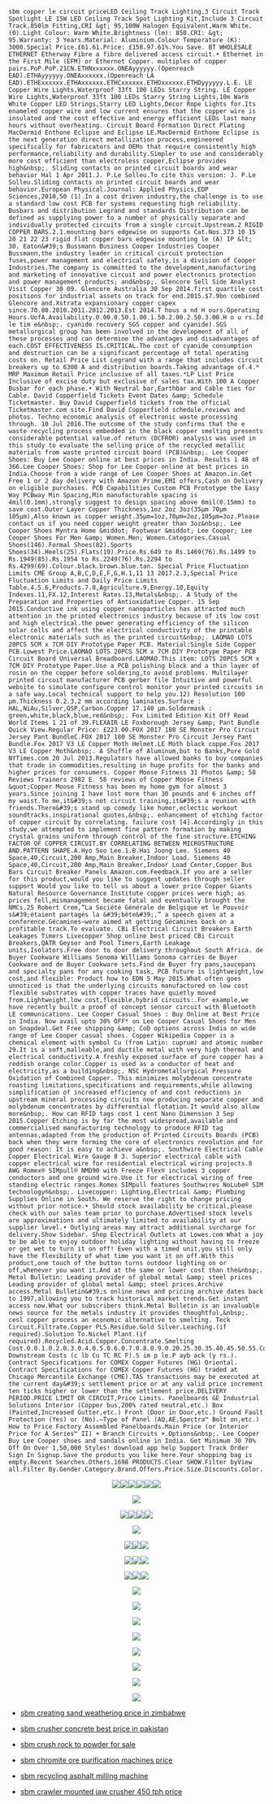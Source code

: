 
```
sbm copper le circuit priceLED Ceiling Track Lighting,3 Circuit Track Spotlight LE 15W LED Ceiling Track Spot Lighting Kit,Include 3 Circuit Track,850lm Fitting,CRI &gt; 95,100W Halogen Equivalent,Warm White.(0).Light Colour: Warm White.Brightness (lm): 850.CRI: &gt; 95.Warranty: 3 Years.Material: Aluminium.Colour Temperature (K): 3000.Special Price.£61.61.Price: £158.97.61%.You Save. BT WHOLESALE ETHERNET Etherway Fibre a fibre delivered access circuit.• Ethernet in the First Mile (EFM) or Ethernet Copper. multiples of copper pairs.PoP.PoP.21CN.ETHNxxxxxx.ONEAyyyyyy.(Openreach EAD).ETHAyyyyyy.ONEAxxxxxx.(Openreach LA EAD).ETHExxxxxx.ETHAxxxxxx.ETHCxxxxxx.ETHDxxxxxx.ETHDyyyyyy.L.E. LE Copper Wire Lights,Waterproof 33ft 100 LEDs Starry String. LE Copper Wire Lights,Waterproof 33ft 100 LEDs Starry String Lights,10m Warm White Copper LED Strings,Starry LED Lights,Decor Rope Lights for.Its enameled copper wire and low current ensures that the copper wire is insulated and the cost effective and energy efficient LEDs last many hours without overheating. Circuit Board Formation Direct Plating MacDermid Enthone Eclipse and Eclipse LE.MacDermid Enthone Eclipse is the next generation direct metallization process,engineered specifically for fabricators and OEMs that require consistently high performance,reliability and durability.Simpler to use and considerably more cost efficient than electroless copper,Eclipse provides high&nbsp;. Sliding contacts on printed circuit boards and wear behavior Hal 1 Apr 2011.J. P.Le Solleu.To cite this version: J. P.Le Solleu.Sliding contacts on printed circuit boards and wear behavior.European Physical.Journal: Applied Physics,EDP Sciences,2010,50 (1).In a cost driven industry,the challenge is to use a standard low cost PCB for systems requesting high reliability. Busbars and distribution Legrand and standards Distribution can be defined as supplying power to a number of physically separate and individually protected circuits from a single circuit.Upstream.2 RIGID COPPER BARS.2.1.mounting bars edgewise on supports Cat.Nos.373 10 15 20 21 22 23 rigid flat copper bars edgewise mounting le (A) IP &lt; 30. Eaton&#39;s Bussmann Business Cooper Industries Cooper Bussmann,the industry leader in critical circuit protection fuses,power management and electrical safety,is a division of Cooper Industries.The company is committed to the development,manufacturing and marketing of innovative circuit and power electronics protection and power management products; and&nbsp;. Glencore Sell Side Analyst Visit Copper 30 09. Glencore Australia 30 Sep 2014.first quartile cost positions for industrial assets on track for end.2015.$7.9bn combined Glencore and.Xstrata expansionary copper capex since.70.80.2010.2011.2012.2013.Est 2014.T hous a nd H ours.Operating Hours.UofA.Availability.0.00.0.50.1.00.1.50.2.00.2.50.3.00.H o u rs.Id le tim e&nbsp;. cyanide recovery SGS copper and cyanide).SGS metallurgical group has been involved in the development of all of these processes and can determine the advantages and disadvantages of each.COST EFFECTIVENESS IS.CRITICAL.The cost of cyanide consumption and destruction can be a significant percentage of total operating costs on. Retail Price List Legrand with a range that includes circuit breakers up to 6300 A and distribution boards.Taking advantage of.4.* MRP Maximum Retail Price inclusive of all taxes.*LP List Price Inclusive of excise duty but exclusive of sales tax.With 100 A Copper Busbar for each phase.• With Neutral bar,Earthbar and Cable ties for Cable. David Copperfield Tickets Event Dates &amp; Schedule Ticketmaster. Buy David Copperfield tickets from the official Ticketmaster.com site.Find David Copperfield schedule,reviews and photos. Techno economic analysis of electronic waste processing through. 10 Jul 2016.The outcome of the study confirms that the e waste recycling process embedded in the black copper smelting presents considerable potential value.of return (DCFROR) analysis was used in this study to evaluate the selling price of the recycled metallic materials from waste printed circuit board (PCB)&nbsp;. Lee Cooper Shoes: Buy Lee Cooper online at best prices in India. Results 1 48 of 366.Lee Cooper Shoes: Shop for Lee Cooper online at best prices in India.Choose from a wide range of Lee Cooper Shoes at Amazon.in.Get Free 1 or 2 day delivery with Amazon Prime,EMI offers,Cash on Delivery on eligible purchases. PCB Capabilities Custom PCB Prototype the Easy Way PCBway Min Spacing,Min manufacturable spacing is 4mil(0.1mm),strongly suggest to design spacing above 6mil(0.15mm) to save cost.Outer Layer Copper Thickness,1oz 2oz 3oz(35μm 70μm 105μm),Also known as copper weight.35μm=1oz,70μm=2oz,105μm=3oz.Please contact us if you need copper weight greater than 3oz&nbsp;. Lee Cooper Shoes Myntra Home &middot; Footwear &middot; Lee Cooper; Lee Cooper Shoes For Men &amp; Women.Men; Women.Categories.Casual Shoes(146).Formal Shoes(82).Sports Shoes(34).Heels(25).Flats(19).Price.Rs.649 to Rs.1469(76).Rs.1499 to Rs.1949(85).Rs.1954 to Rs.2249(76).Rs.2294 to Rs.4299(69).Colour.black.brown.blue.tan. Special Price Fluctuation Limits CME Group A,B,C,D,E,F,G,H.1,11 13 2017.2.3,Special Price Fluctuation Limits and Daily Price Limits Table.4.5.6,Products.7.8,Agriculture.9,Energy.10,Equity Indexes.11,FX.12,Interest Rates.13,Metals&nbsp;. A Study of the Preparation and Properties of Antioxidative Copper. 15 Sep 2015.Conductive ink using copper nanoparticles has attracted much attention in the printed electronics industry because of its low cost and high electrical.the power generating efficiency of the silicon solar cells and affect the electrical conductivity of the printable electronic materials such as the printed circuit&nbsp;. LAOMAO LOTS 20PCS 5CM x 7CM DIY Prototype Paper PCB. Material:Single Side Copper PCB.Lowest Price.LAOMAO LOTS 20PCS 5CM x 7CM DIY Prototype Paper PCB Circuit Board Universal Breadboard.LAOMAO.This item: LOTS 20PCS 5CM x 7CM DIY Prototype Paper.Use a PCB polishing block and a thin layer of rosin on the copper before soldering,to avoid problems. Multilayer printed circuit manufacturer PCB gerber file Intuitive and powerful website to simulate configure control monitor your printed circuits in a safe way.Local technical support to help you.12) Resolution 100 µm.Thickness 0.2.3.2 mm according laminates.Surface : HAL,NiAu,Silver,OSP,Carbon.Copper 17.140 µm.Soldermask : green,white,black,blue,red&nbsp;. Fox Limited Edition Kit Off Road World Items 1 21 of 39.FLEXAIR LE Foxborough Jersey &amp; Pant Bundle Quick View.Regular Price: £223.00.FOX 2017 180 SE Monster Pro Circuit Jersey Pant BundleC.FOX 2017 180 SE Monster Pro Circuit Jersey Pant Bundle.Fox 2017 V3 LE Copper Moth Helmet.LE Moth black coppe.Fox 2017 V3 LE Copper Moth&nbsp;. A Shuffle of Aluminum,but to Banks,Pure Gold NYTimes.com 20 Jul 2013.Regulators have allowed banks to buy companies that trade in commodities,resulting in huge profits for the banks and higher prices for consumers. Copper Moose Fitness 31 Photos &amp; 58 Reviews Trainers 2982 E. 58 reviews of Copper Moose Fitness &quot;Copper Moose Fitness has been my home gym for almost 3 years.Since joining I have lost more than 30 pounds and 6 inches off my waist.To me,it&#39;s not circuit training,it&#39;s a reunion with friends.There&#39;s stand up comedy like humor,eclectic workout soundtracks,inspirational quotes,&nbsp;. enhancement of etching factor of copper circuit by correlating. failure cost [4].Accordingly in this study,we attempted to implement fine pattern formation by making crystal grains uniform through control of the fine structure.ETCHING FACTOR OF COPPER CIRCUIT.BY CORRELATING BETWEEN MICROSTRUCTURE AND.PATTERN SHAPE.A.Hyo Soo Lee.1.B.Hai Joong Lee. Siemens 40 Space,40,Circuit,200 Amp,Main Breaker,Indoor Load. Siemens 40 Space,40,Circuit,200 Amp,Main Breaker,Indoor Load Center,Copper Bus Bars Circuit Breaker Panels Amazon.com.Feedback.If you are a seller for this product,would you like to suggest updates through seller support Would you like to tell us about a lower price Copper Giants Natural Resource Governance Institute copper prices were high; as prices fell,mismanagement became fatal and eventually brought the NMCs.25 Robert Crem,“La Société Générale de Belgique et le Pouvoir s&#39;étaient partagés la &#39;bête&#39;,” a speech given at a conference.Gécamines—were aimed at getting Gécamines back on a profitable track.To evaluate. CBi Electrical Circuit Breakers Earth Leakages Timers Livecopper Shop online best priced CBi Circuit Breakers,QATR Geyser and Pool Timers,Earth Leakage units,Isolators.Free door to door delivery throughout South Africa. de Buyer Cookware Williams Sonoma Williams Sonoma carries de Buyer Cookware and de Buyer Cookware sets.Find de Buyer fry pans,saucepans and specialty pans for any cooking task, PCB future is lightweight,low cost,and flexible: Product how to EDN 5 May 2015.What often goes unnoticed is that the underlying circuits manufactured on low cost flexible substrates with copper traces have quietly moved from.Lightweight,low cost,flexible,hybrid circuits:.For example,we have recently built a proof of concept sensor circuit with Bluetooth LE communications. Lee Cooper Casual Shoes : Buy Online at Best Price in India. Now avail upto 30% OFF* on Lee Cooper Casual Shoes for Men on Snapdeal.Get Free shipping &amp; CoD options across India on wide range of Lee Cooper casual shoes. Copper Wikipedia Copper is a chemical element with symbol Cu (from Latin: cuprum) and atomic number 29.It is a soft,malleable,and ductile metal with very high thermal and electrical conductivity.A freshly exposed surface of pure copper has a reddish orange color.Copper is used as a conductor of heat and electricity,as a building&nbsp;. NSC Hydrometallurgical Pressure Oxidation of Combined Copper. This minimizes molybdenum concentrate roasting limitations,specifications and requirements,while allowing simplification of increased efficiency of and cost reductions in upstream mineral processing circuits now producing separate copper and molybdenum concentrates by differential flotation.It would also allow more&nbsp;. How can RFID tags cost 1 cent Nano Dimension 3 Sep 2015.Copper Etching is by far the most widespread,available and commercialised manufacturing technology to produce RFID tag antennas,adapted from the production of Printed Circuits Boards (PCB) back when they were forming the core of electronics revolution and for good reason: It is easy to achieve a&nbsp;. Southwire Electrical Cable Copper Electrical Wire Gauge 8 3. Superior electrical cable with copper electrical wire for residential electrical wiring projects.8 AWG Romex® SIMpull® NMD90 with Freeze Flex® includes 3 copper conductors and one ground wire.Use it for electrical wiring of free standing electric ranges.Romex SIMpull features Southwires NoLube® SIM technology®&nbsp;. Livecopper: Lighting,Electrical &amp; Plumbing Supplies Online in South. We reserve the right to change pricing without prior notice.• Should stock availability be critical,please check with our sales team prior to purchase.Advertised stock levels are approximations and ultimately limited to availability at our supplier level.• Outlying areas may attract additional surcharge for delivery.Show Sidebar. Shop Electrical Outlets at Lowes.com What a joy to be able to enjoy outdoor holiday lighting without having to freeze or get wet to turn it on off! Even with a timed unit,you still only have the flexibility of what time you want it on off.With this product,one touch of the button turns outdoor lighting on or off,whenever you want it.And at the same or lower cost than the&nbsp;. Metal Bulletin: Leading provider of global metal &amp; steel prices Leading provider of global metal &amp; steel prices.Archive access.Metal Bulletin&#39;s online news and pricing archive dates back to 1997,allowing you to track historical market trends.Get instant access now.What our subscribers think.Metal Bulletin is an invaluable news source for the metals industry it provides thoughtful,&nbsp;. cesl copper process an economic alternative to smelting. Teck Circuit.Filtrate.Copper PLS.Residue.Gold Silver.Leaching.(if required).Solution To.Nickel Plant.(if required).Recycled.Acid.Copper.Concentrate.Smelting Cost.0.0.1.0.2.0.3.0.4.0.5.0.6.0.7.0.8.0.9.0.20.25.30.35.40.45.50.55.Combined Downstream Costs (c lb Cu TC RC F).S im p le.P ayb ack (y rs.). Contract Specifications for COMEX Copper Futures (HG) Oriental. Contract Specifications for COMEX Copper Futures (HG) traded at Chicago Mercantile Exchange (CME).TAS transactions may be executed at the current day&#39;s settlement price or at any valid price increment ten ticks higher or lower than the settlement price.DELIVERY PERIOD.PRICE LIMIT OR CIRCUIT,Price Limits. Panelboards GE Industrial Solutions Interior (Copper bus,200% rated neutral,etc.) Box (Painted,Increased Gutter,etc.) Front (Door in Door,etc.) Ground Fault Protection (Yes) or (No).—Type of Panel (AQ,AE,Spectra™ Bolt on,etc.) How to Price Factory Assembled Panelboards.Main Price (or Interior Price for A Series™ II) + Branch Circuits +.Options&nbsp;. Lee Cooper Buy Lee Cooper shoes and sandals online in India. Get Minimum 30 70% Off On Over 1,50,000 Styles! download app help Support Track Order Sign In Signup.Save the products you like here.Your shopping bag is empty.Recent Searches.Others.1698 PRODUCTS.Clear SHOW.Filter byView all.Filter By.Gender.Category.Brand.Offers.Price.Size.Discounts.Color. 
```

<div align="center">
  
<a rel="nofollow" href="https://m.shibang-china.com?f=github&k=sbm+copper+le+circuit+price"><img src="https://static.shibang-china.com/en/l.png"></a><img src="https://static.shibang-china.com/en/hw.png"><a rel="nofollow" href="https://m.shibang-china.com/product/?f=github&k=sbm+copper+le+circuit+price"><img src="https://static.shibang-china.com/en/p.png"></a><a rel="nofollow" href="https://m.shibang-china.com/cases/?f=github&k=sbm+copper+le+circuit+price"><img src="https://static.shibang-china.com/en/c.png"></a><a rel="nofollow" href="https://m.shibang-china.com/news/?f=github&k=sbm+copper+le+circuit+price"><img src="https://static.shibang-china.com/en/n.png"></a><a rel="nofollow" href="https://m.shibang-china.com?f=github&k=sbm+copper+le+circuit+price"><img src="https://static.shibang-china.com/en/m.png"></a>

<a rel="nofollow" href="https://m.shibang-china.com/product/?f=github&k=sbm+copper+le+circuit+price"><img src="https://static.shibang-china.com/en/b.jpg"></a>
  
<a rel="nofollow" href="https://m.shibang-china.com/solution-aggregate.html?f=github&k=sbm+copper+le+circuit+price"><img src="https://static.shibang-china.com/en/a.jpg"></a><a rel="nofollow" href="https://m.shibang-china.com/solution-mine.html?f=github&k=sbm+copper+le+circuit+price"><img src="https://static.shibang-china.com/en/m.jpg"></a><a rel="nofollow" href="https://m.shibang-china.com/solution-mill.html?f=github&k=sbm+copper+le+circuit+price"><img src="https://static.shibang-china.com/en/g.jpg"></a><a rel="nofollow" href="https://m.shibang-china.com/solution-epc.html?f=github&k=sbm+copper+le+circuit+price"><img src="https://static.shibang-china.com/en/e.jpg"></a>

<a rel="nofollow" href="https://m.shibang-china.com/product/?f=github&k=sbm+copper+le+circuit+price"><img src="https://static.shibang-china.com/en/a-p.png"></a>

<a rel="nofollow" href="https://m.shibang-china.com/product/crusher/c6x.html?f=github&k=sbm+copper+le+circuit+price"><img src="https://static.shibang-china.com/en/j.jpg"></a><a rel="nofollow" href="https://m.shibang-china.com/product/crusher/ci5x.html?f=github&k=sbm+copper+le+circuit+price"><img src="https://static.shibang-china.com/en/i.jpg"></a><a rel="nofollow" href="https://m.shibang-china.com/product/crusher/hst.html?f=github&k=sbm+copper+le+circuit+price"><img src="https://static.shibang-china.com/en/c.jpg"></a>

<a rel="nofollow" href="https://m.shibang-china.com/product/mill/mtw.html?f=github&k=sbm+copper+le+circuit+price"><img src="https://static.shibang-china.com/en/mtw.jpg"></a><a rel="nofollow" href="https://m.shibang-china.com/product/mill/scm.html?f=github&k=sbm+copper+le+circuit+price"><img src="https://static.shibang-china.com/en/scm.jpg"></a><a rel="nofollow" href="https://m.shibang-china.com/product/mill/lm.html?f=github&k=sbm+copper+le+circuit+price"><img src="https://static.shibang-china.com/en/lm.jpg"></a>

<a rel="nofollow" href="https://m.shibang-china.com/product/sand/vsi6x.html?f=github&k=sbm+copper+le+circuit+price"><img src="https://static.shibang-china.com/en/6x.jpg"></a><a rel="nofollow" href="https://m.shibang-china.com/product/sand/vu.html?f=github&k=sbm+copper+le+circuit+price"><img src="https://static.shibang-china.com/en/vu.jpg"></a><a rel="nofollow" href="https://m.shibang-china.com/product/mobile/klun.html?f=github&k=sbm+copper+le+circuit+price"><img src="https://static.shibang-china.com/en/k.jpg"></a>

<a rel="nofollow" href="https://m.shibang-china.com/cases/?f=github&k=sbm+copper+le+circuit+price"><img src="https://static.shibang-china.com/en/case.png"></a>

<a rel="nofollow" href="https://m.shibang-china.com/cases/aggregate/202.html?f=github&k=sbm+copper+le+circuit+price"><img src="https://static.shibang-china.com/en/c-1.jpg"></a>

<a rel="nofollow" href="https://m.shibang-china.com/cases/aggregate/203.html?f=github&k=sbm+copper+le+circuit+price"><img src="https://static.shibang-china.com/en/c-2.jpg"></a>

<a rel="nofollow" href="https://m.shibang-china.com/cases/mill/123.html?f=github&k=sbm+copper+le+circuit+price"><img src="https://static.shibang-china.com/en/c-3.jpg"></a>

<a rel="nofollow" href="https://m.shibang-china.com/contact_us.html?f=github&k=sbm+copper+le+circuit+price"><img src="https://static.shibang-china.com/en/contact.png"></a>

<a rel="nofollow" href="https://swt.shibang-china.com/?f=github&k=sbm+copper+le+circuit+price"><img src="https://static.shibang-china.com/en/chat.png"></a>

<a rel="nofollow" href="https://whatsapp.shibangsoft.com/WhatsApp.php?f=github&k=sbm+copper+le+circuit+price"><img src="https://static.shibang-china.com/en/whatsapp.png"></a>

<a rel="nofollow" href="https://m.shibang-china.com/?f=github&k=sbm+copper+le+circuit+price"><img src="https://static.shibang-china.com/en/website.png"></a>

</div>


* [sbm creating sand weathering price in zimbabwe](sbm%20creating%20sand%20weathering%20price%20in%20zimbabwe.md)

* [sbm crusher concrete best price in pakistan](sbm%20crusher%20concrete%20best%20price%20in%20pakistan.md)

* [sbm crush rock to powder for sale](sbm%20crush%20rock%20to%20powder%20for%20sale.md)

* [sbm chromite ore purification machines price](sbm%20chromite%20ore%20purification%20machines%20price.md)

* [sbm recycling asphalt milling machine](sbm%20recycling%20asphalt%20milling%20machine.md)

* [sbm crawler mounted jaw crusher 450 tph price](sbm%20crawler%20mounted%20jaw%20crusher%20450%20tph%20price.md)